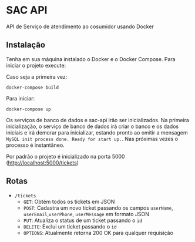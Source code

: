 # SAC API

API de Serviço de atendimento ao cosumidor usando Docker

## Instalação

Tenha em sua máquina instalado o Docker e o Docker Compose. Para iniciar o projeto execute:

Caso seja a primeira vez:

    docker-compose build

Para iniciar:

    docker-compose up

Os serviços de banco de dados e sac-api irão ser inicializados.
Na primeira inicialização, o serviço de banco de dados irá criar o banco e os dados iniciais e irá demorar para inicializar, estando pronto ao omitir a mensagem `MySQL init process done. Ready for start up.`. Nas próximas vezes o processo é instantâneo.

Por padrão o projeto é inicializado na porta 5000 (<http://localhost:5000/tickets>)

## Rotas

- `/tickets`
  - `GET`: Obtém todos os tickets em JSON
  - `POST`: Cadastra um novo ticket passando os campos `userName`, `userEmail`,`userPhone`, `userMessage` em formato JSON
  - `PUT`: Atualiza o status de um ticket passando o `id`
  - `DELETE`: Exclui um ticket passando o `id`
  - `OPTIONS`: Atualmente retorna 200 OK para qualquer requisição